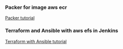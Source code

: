 ### Packer for image aws ecr
[Packer tutorial](https://medium.com/@roy.soham89/devops-practice-a-small-project-to-head-start-terraform-packer-git-ansible-jenkins-46f5b95d63d7)

### Terraform and Ansible with aws efs in Jenkins 
[Terraform with Ansible tutorial](https://ankush-chavan.medium.com/integrating-ansible-with-terraform-to-make-a-powerful-infrastructure-50795c36f78b
)

